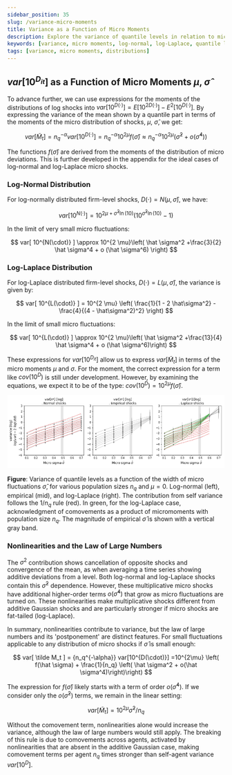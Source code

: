 ```yaml
---
sidebar_position: 35
slug: /variance-micro-moments
title: Variance as a Function of Micro Moments
description: Explore the variance of quantile levels in relation to micro moments and the impact of log-normal and log-Laplace distributions.
keywords: [variance, micro moments, log-normal, log-Laplace, quantile levels]
tags: [variance, micro moments, distributions]
---
```




## $var[10^{D_{it}}]$ as a Function of Micro Moments $\mu$, $\hat \sigma$

To advance further, we can use expressions for the moments of the distributions of log shocks into $var[ 10^{D(\cdot)} ] = E[ 10^{2D(\cdot)} ] - E^2[ 10^{D(\cdot)} ]$. By expressing the variance of the mean shown by a quantile part in terms of the moments of the micro distribution of shocks, $\mu$, $\hat \sigma$, we get:

$$
var[ \tilde M_t ] = {n_q^{-\alpha}} var[10^{D(\cdot)}] =  {n_q^{-\alpha}} 10^{2 \mu} f(\hat \sigma) \approx {n_q^{-\alpha}} 10^{2 \mu} \left(\hat \sigma^2  + o(\hat \sigma^4) \right)
$$

The functions $f(\hat \sigma)$ are derived from the moments of the distribution of micro deviations. This is further developed in the appendix for the ideal cases of log-normal and log-Laplace micro shocks.

### Log-Normal Distribution

For log-normally distributed firm-level shocks, $D(\cdot) = N(\mu, \hat \sigma)$, we have:

$$
var[ 10^{N(\cdot)} ] = 10^{2 \mu + \hat \sigma^2 \ln(10) } (10^{\hat \sigma^2 \ln(10) } - 1)
$$

In the limit of very small micro fluctuations:

$$
var[ 10^{N(\cdot)} ] \approx 10^{2 \mu}\left( \hat \sigma^2 +\frac{3}{2} \hat \sigma^4 + o (\hat \sigma^6) \right)
$$

### Log-Laplace Distribution

For log-Laplace distributed firm-level shocks, $D(\cdot) = L(\mu, \hat \sigma)$, the variance is given by:

$$
var[ 10^{L(\cdot)} ] = 10^{2 \mu} \left( \frac{1}{1 - 2 \hat\sigma^2} - \frac{4}{(4 - \hat\sigma^2)^2} \right)
$$

In the limit of small micro fluctuations:

$$
var[ 10^{L(\cdot)} ] \approx 10^{2 \mu}\left( \hat \sigma^2 +\frac{13}{4} \hat \sigma^4 +  o (\hat \sigma^6)\right)
$$

These expressions for $var[10^{D_{it}}]$ allow us to express $var[\tilde M_t]$ in terms of the micro moments $\mu$ and $\sigma$. For the moment, the correct expression for a term like $cov(10^D)$ is still under development. However, by examining the equations, we expect it to be of the type: $cov(10^D) = 10^{2\mu} f(\hat \sigma)$.

![Variance of Quantile Levels](./figures/var_mu0_fsigma_0.png)

**Figure**: Variance of quantile levels as a function of the width of micro fluctuations $\hat \sigma$, for various population sizes $n_q$ and $\mu = 0$. Log-normal (left), empirical (mid), and log-Laplace (right). The contribution from self variance follows the $1/n_q$ rule (red). In green, for the log-Laplace case, acknowledgment of comovements as a product of micromoments with population size $n_q$. The magnitude of empirical $\hat \sigma$ is shown with a vertical gray band.

### Nonlinearities and the Law of Large Numbers

The $\sigma^2$ contribution shows cancellation of opposite shocks and convergence of the mean, as when averaging a time series showing additive deviations from a level. Both log-normal and log-Laplace shocks contain this $\hat \sigma^2$ dependence. However, these multiplicative micro shocks have additional higher-order terms $o(\hat \sigma^4)$ that grow as micro fluctuations are turned on. These nonlinearities make multiplicative shocks different from additive Gaussian shocks and are particularly stronger if micro shocks are fat-tailed (log-Laplace).

In summary, nonlinearities contribute to variance, but the law of large numbers and its 'postponement' are distinct features. For small fluctuations applicable to any distribution of micro shocks if $\hat \sigma$ is small enough:

$$
var[ \tilde M_t ] = {n_q^{-\alpha}} var[10^{D(\cdot)}] =10^{2\mu} \left( f(\hat \sigma)  + \frac{1}{n_q} \left(  \hat \sigma^2 + o(\hat \sigma^4)\right)\right)
$$

The expression for $f(\hat \sigma)$ likely starts with a term of order $o(\hat \sigma^4)$. If we consider only the $o(\hat \sigma^2)$ terms, we remain in the linear setting:

$$
var[\tilde M_t] = 10^{2 \mu} \hat \sigma^2 / n_q
$$

Without the comovement term, nonlinearities alone would increase the variance, although the law of large numbers would still apply. The breaking of this rule is due to comovements across agents, activated by nonlinearities that are absent in the additive Gaussian case, making comovement terms per agent $n_q$ times stronger than self-agent variance $var[10^D]$.